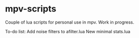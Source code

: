 # mpv-scripts
Couple of lua scripts for personal use in mpv. Work in progress. 

To-do list:
Add noise filters to afilter.lua
New minimal stats.lua
